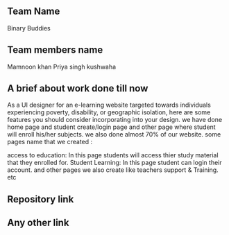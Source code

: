 ## Team Name
Binary Buddies

## Team members name
Mamnoon khan
Priya singh kushwaha

## A brief about work done till now
As a UI designer for an e-learning website targeted towards individuals experiencing poverty, disability, or geographic isolation, here are some features you should consider incorporating into your design.
we have done home page and student create/login page and other page where student will enroll his/her subjects. 
we also done almost 70%  of our website.
some pages name that we created :

access to education: In this page students will access thier study material that they enrolled for.
Student Learning: In this page student can login their account.
and other pages we also create like teachers support & Training.
etc

## Repository link


## Any other link
